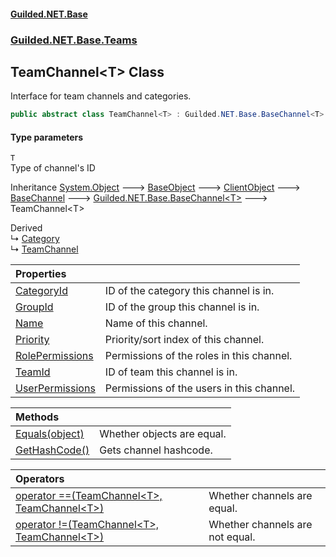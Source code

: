 #### [Guilded.NET.Base](Guilded_NET_Base.md 'Guilded.NET.Base')
### [Guilded.NET.Base.Teams](Guilded_NET_Base.md#Guilded_NET_Base_Teams 'Guilded.NET.Base.Teams')
## TeamChannel&lt;T&gt; Class
Interface for team channels and categories.  
```csharp
public abstract class TeamChannel<T> : Guilded.NET.Base.BaseChannel<T>
```
#### Type parameters
<a name='Guilded_NET_Base_Teams_TeamChannel_T__T'></a>
`T`  
Type of channel's ID
  

Inheritance [System.Object](https://docs.microsoft.com/en-us/dotnet/api/System.Object 'System.Object') &#129106; [BaseObject](BaseObject.md 'Guilded.NET.Base.BaseObject') &#129106; [ClientObject](ClientObject.md 'Guilded.NET.Base.ClientObject') &#129106; [BaseChannel](BaseChannel.md 'Guilded.NET.Base.BaseChannel') &#129106; [Guilded.NET.Base.BaseChannel&lt;](BaseChannel_T_.md 'Guilded.NET.Base.BaseChannel&lt;T&gt;')[T](TeamChannel_T_.md#Guilded_NET_Base_Teams_TeamChannel_T__T 'Guilded.NET.Base.Teams.TeamChannel&lt;T&gt;.T')[&gt;](BaseChannel_T_.md 'Guilded.NET.Base.BaseChannel&lt;T&gt;') &#129106; TeamChannel&lt;T&gt;  

Derived  
&#8627; [Category](Category.md 'Guilded.NET.Base.Teams.Category')  
&#8627; [TeamChannel](TeamChannel.md 'Guilded.NET.Base.Teams.TeamChannel')  

| Properties | |
| :--- | :--- |
| [CategoryId](TeamChannel_T__CategoryId.md 'Guilded.NET.Base.Teams.TeamChannel&lt;T&gt;.CategoryId') | ID of the category this channel is in.<br/> |
| [GroupId](TeamChannel_T__GroupId.md 'Guilded.NET.Base.Teams.TeamChannel&lt;T&gt;.GroupId') | ID of the group this channel is in.<br/> |
| [Name](TeamChannel_T__Name.md 'Guilded.NET.Base.Teams.TeamChannel&lt;T&gt;.Name') | Name of this channel.<br/> |
| [Priority](TeamChannel_T__Priority.md 'Guilded.NET.Base.Teams.TeamChannel&lt;T&gt;.Priority') | Priority/sort index of this channel.<br/> |
| [RolePermissions](TeamChannel_T__RolePermissions.md 'Guilded.NET.Base.Teams.TeamChannel&lt;T&gt;.RolePermissions') | Permissions of the roles in this channel.<br/> |
| [TeamId](TeamChannel_T__TeamId.md 'Guilded.NET.Base.Teams.TeamChannel&lt;T&gt;.TeamId') | ID of team this channel is in.<br/> |
| [UserPermissions](TeamChannel_T__UserPermissions.md 'Guilded.NET.Base.Teams.TeamChannel&lt;T&gt;.UserPermissions') | Permissions of the users in this channel.<br/> |

| Methods | |
| :--- | :--- |
| [Equals(object)](TeamChannel_T__Equals(object).md 'Guilded.NET.Base.Teams.TeamChannel&lt;T&gt;.Equals(object)') | Whether objects are equal.<br/> |
| [GetHashCode()](TeamChannel_T__GetHashCode().md 'Guilded.NET.Base.Teams.TeamChannel&lt;T&gt;.GetHashCode()') | Gets channel hashcode.<br/> |

| Operators | |
| :--- | :--- |
| [operator ==(TeamChannel&lt;T&gt;, TeamChannel&lt;T&gt;)](TeamChannel_T__operator(TeamChannel_T__TeamChannel_T_).md 'Guilded.NET.Base.Teams.TeamChannel&lt;T&gt;.op_Equality(Guilded.NET.Base.Teams.TeamChannel&lt;T&gt;, Guilded.NET.Base.Teams.TeamChannel&lt;T&gt;)') | Whether channels are equal.<br/> |
| [operator !=(TeamChannel&lt;T&gt;, TeamChannel&lt;T&gt;)](TeamChannel_T__operator!(TeamChannel_T__TeamChannel_T_).md 'Guilded.NET.Base.Teams.TeamChannel&lt;T&gt;.op_Inequality(Guilded.NET.Base.Teams.TeamChannel&lt;T&gt;, Guilded.NET.Base.Teams.TeamChannel&lt;T&gt;)') | Whether channels are not equal.<br/> |

